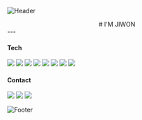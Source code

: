![Header](https://capsule-render.vercel.app/api?type=waving&color=auto&height=200&section=header)
<div align="center">
 # I'M JIWON 
</div>
 ---

 #### Tech
 <img src="https://img.shields.io/badge/Java-F7DF1E?style=flat-square&logo=java&logoColor=white"/>
 <img src="https://img.shields.io/badge/Python?style=flat-square&logo=python&logoColor=white"/>
 <img src="https://img.shields.io/badge/Html5-E34F26?style=flat-square&logo=html5&logoColor=white"/>
 <img src="https://img.shields.io/badge/Javascript-F7DF1E?style=flat-square&logo=javascript&logoColor=white"/>
 <img src="https://img.shields.io/badge/Css-1572B6?style=flat-square&logo=css&logoColor=white"/>
 <img src="https://img.shields.io/badge/MySQL-4479A1?style=flat-square&logo=mysql&logoColor=white"/>
 <img src="https://img.shields.io/badge/React-61DAFB?style=flat-square&logo=react&logoColor=white"/>
 <img src="https://img.shields.io/badge/Springboot-6DB33F?style=flat-square&logo=springboot&logoColor=white"/>
 
 #### Contact
 <img src="https://img.shields.io/badge/Gamil-EA4335?style=flat-square&logo=gmail&logoColor=white"/>
<a href="https://zoneiii.tistory.com"> <img src="https://img.shields.io/badge/Tistory-000000?style=flat-square&logo=tistory&logoColor=white"/></a>
<a href="https://www.notion.so/I-m-003b3228975a4e4e870ee97b13fcd922"> <img src="https://img.shields.io/badge/Notion-000000?style=flat-square&logo=notion&logoColor=white"/></a>
 


![Footer](https://capsule-render.vercel.app/api?type=waving&color=auto&height=200&section=footer)
